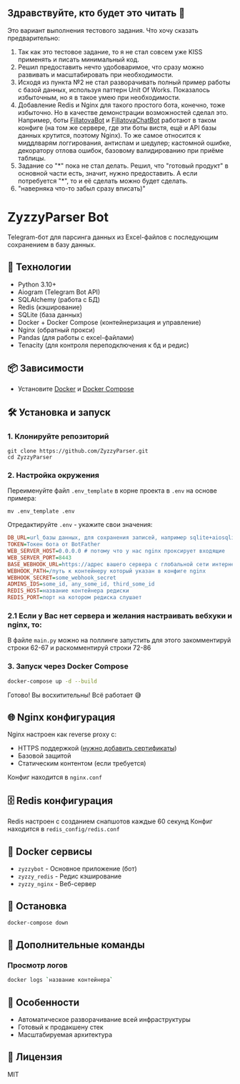 ## Здравствуйте, кто будет это читать 🤗
Это вариант выполнения тестового задания.
Что хочу сказать предварительно:
1. Так как это тестовое задание, то я не стал совсем уже KISS применять и писать минимальный код. 
2. Решил предоставить нечто удобоваримое, что сразу можно развивать и масштабировать при необходимости.
3. Исходя из пункта №2 не стал разворачивать полный пример работы с базой данных, используя паттерн Unit Of Works. Показалось избыточным, но я в такое умею при необходимости.
4. Добавление Redis и Nginx для такого простого бота, конечно, тоже избыточно. Но в качестве демонстрации возможностей сделал это. Например, боты [FillatovaBot](https://t.me/FillatovaBot) и [FillatovaChatBot](https://t.me/FillatovaChatBot) работают в таком конфиге (на том же сервере, где эти боты вистя, ещё и API базы данных крутится, поэтому Nginx). То же самое относится к миддлварям логгирования, антиспам и шедулер; кастомной ошибке, декоратору отлова ошибок, базовому валидированию при приёме таблицы.
5. Задание со "\*" пока не стал делать. Решил, что "готовый продукт" в основной части есть, значит, нужно предоставить. А если потребуется "\*", то и её сделать можно будет сделать.
6. "наверняка что-то забыл сразу вписать)"

# ZyzzyParser Bot

Telegram-бот для парсинга данных из Excel-файлов с последующим сохранением в базу данных.

## 🚀 Технологии
- Python 3.10+
- Aiogram (Telegram Bot API)
- SQLAlchemy (работа с БД)
- Redis (кэширование)
- SQLite (база данных)
- Docker + Docker Compose (контейнеризация и управление)
- Nginx (обратный прокси)
- Pandas (для работы с excel-файлами)
- Tenacity (для контроля переподключения к бд и редис)

## 📦 Зависимости
- Установите [Docker](https://docs.docker.com/get-docker/) и [Docker Compose](https://docs.docker.com/compose/install/)

## 🛠 Установка и запуск

### 1. Клонируйте репозиторий

```shell
git clone https://github.com/ZyzzyParser.git
cd ZyzzyParser
```


### 2. Настройка окружения
Переименуйте файл `.env_template` в корне проекта в `.env` на основе примера:
```shell
mv .env_template .env
```
Отредактируйте `.env` - укажите свои значения:
```ini
DB_URL=url_базы данных, для сохранения записей, например sqlite+aiosqlite:///название файла
TOKEN=Токен бота от BotFather
WEB_SERVER_HOST=0.0.0.0 # потому что у нас nginx проксирует входящие
WEB_SERVER_PORT=8443
BASE_WEBHOOK_URL=https://адрес вашего сервера с глобальной сети интернет))
WEBHOOK_PATH=/путь к контейнеру который указан в конфиге nginx
WEBHOOK_SECRET=some_webhook_secret
ADMINS_IDS=some_id, any_some_id, third_some_id
REDIS_HOST=название контейнера редиски
REDIS_PORT=порт на котором редиска слушает
```
### 2.1 Если у Вас нет сервера и желания настраивать вебхуки и nginx, то:
В файле `main.py` можно на поллинге запустить
для этого закомментируй строки 62-67 и раскомментируй строки 72-86
### 3. Запуск через Docker Compose
```bash
docker-compose up -d --build
```
Готово! Вы восхитительны! Всё работает 😅

## 🌐 Nginx конфигурация
Nginx настроен как reverse proxy с:
- HTTPS поддержкой ([нужно добавить сертификаты](https://certbot.eff.org/))
- Базовой защитой
- Статическим контентом (если требуется)

Конфиг находится в `nginx.conf`

## 🗄 Redis конфигурация
Redis настроен с созданием снапшотов каждые 60 секунд
Конфиг находится в `redis_config/redis.conf`

## 🐳 Docker сервисы
- `zyzzybot` - Основное приложение (бот)
- `zyzzy_redis` - Редис кэширование
- `zyzzy_nginx` - Веб-сервер

## 🛑 Остановка
```bash
docker-compose down
```

## 🔧 Дополнительные команды

### Просмотр логов
```bash
docker logs `название контейнера`
```


## 📌 Особенности
- Автоматическое разворачивание всей инфраструктуры
- Готовый к продакшену стек
- Масштабируемая архитектура

## 📄 Лицензия
MIT

